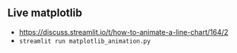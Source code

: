 ## Live matplotlib
* https://discuss.streamlit.io/t/how-to-animate-a-line-chart/164/2
* `streamlit run matplotlib_animation.py`